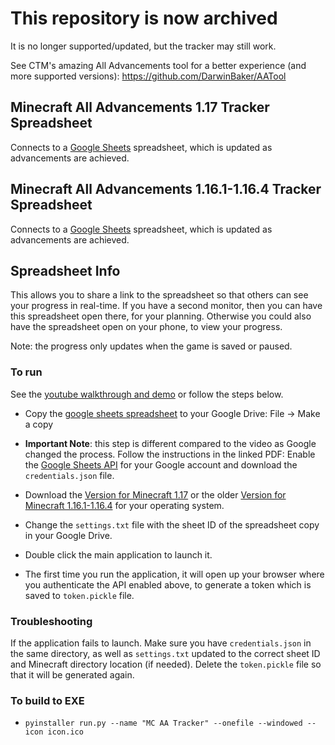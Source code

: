 # This repository is now archived
It is no longer supported/updated, but the tracker may still work.

See CTM's amazing All Advancements tool for a better experience (and more supported versions): https://github.com/DarwinBaker/AATool

## Minecraft All Advancements 1.17 Tracker Spreadsheet

Connects to a [Google Sheets](https://docs.google.com/spreadsheets/d/1Pz3v74yC1BZVO2wZtmu13JF9cDcMVkm-NbD9mvoGNlE) spreadsheet, which is updated as advancements are achieved.

## Minecraft All Advancements 1.16.1-1.16.4 Tracker Spreadsheet

Connects to a [Google Sheets](https://docs.google.com/spreadsheets/d/1IsXHUT_P8Qd6SmHQ5gD190n4d2gNceJZZpAjimH928M) spreadsheet, which is updated as advancements are achieved.

## Spreadsheet Info

This allows you to share a link to the spreadsheet so that others can see your progress in real-time.
If you have a second monitor, then you can have this spreadsheet open there, for your planning.
Otherwise you could also have the spreadsheet open on your phone, to view your progress.

Note: the progress only updates when the game is saved or paused.

### To run

See the [youtube walkthrough and demo](https://youtu.be/RamvJtxFHx0) or follow the steps below.

* Copy the [google sheets spreadsheet](https://docs.google.com/spreadsheets/d/1IsXHUT_P8Qd6SmHQ5gD190n4d2gNceJZZpAjimH928M) to your Google Drive: File -> Make a copy
* **Important Note**: this step is different compared to the video as Google changed the process. Follow the instructions in the linked PDF: Enable the [Google Sheets API](https://github.com/UnlucksMcGee/minecraft_all_advancements_tracker/blob/main/GoogleSheetsAPI-Instructions.pdf) for your Google account and download the `credentials.json` file.

* Download the [Version for Minecraft 1.17](https://github.com/UnlucksMcGee/minecraft_all_advancements_tracker/releases/tag/V2.0) or the older [Version for Minecraft 1.16.1-1.16.4](https://github.com/UnlucksMcGee/minecraft_all_advancements_tracker/releases/tag/V1.1) for your operating system.
* Change the `settings.txt` file with the sheet ID of the spreadsheet copy in your Google Drive.
* Double click the main application to launch it.
* The first time you run the application, it will open up your browser where you authenticate the API enabled above, to generate a token which is saved to `token.pickle` file.

### Troubleshooting

If the application fails to launch. Make sure you have `credentials.json` in the same directory, as well as `settings.txt` updated to the correct sheet ID and Minecraft directory location (if needed). Delete the `token.pickle` file so that it will be generated again.

### To build to EXE

* `pyinstaller run.py --name "MC AA Tracker" --onefile --windowed --icon icon.ico`
